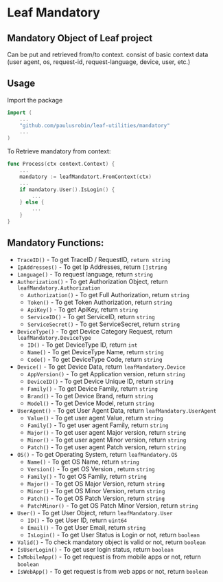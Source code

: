 # Leaf Mandatory

## Mandatory Object of Leaf project
Can be put and retrieved from/to context. consist of basic context data (user agent, os, request-id, request-language, device, user, etc.)

## Usage
Import the package
```go
import (
    ...
    "github.com/paulusrobin/leaf-utilities/mandatory"
    ...
)
```

To Retrieve mandatory from context:
```go
func Process(ctx context.Context) {
    ...
    mandatory := leafMandatort.FromContext(ctx)
    ...
    if mandatory.User().IsLogin() {
        ...
    } else {
        ...
    }
}
```

## Mandatory Functions:
- ```TraceID()``` - To get TraceID / RequestID, ```return string```
- ```IpAddresses()``` - To get Ip Addresses, return ```[]string```
- ```Language()``` - To request language, return ```string```
- ```Authorization()``` - To get Authorization Object, return ```leafMandatory.Authorization```
    - ```Authorization()``` - To get Full Authorization, return ```string```
    - ```Token()``` - To get Token Authorization, return ```string```
    - ```ApiKey()``` - To get ApiKey, return ```string```
    - ```ServiceID()``` - To get ServiceID, return ```string```
    - ```ServiceSecret()``` - To get ServiceSecret, return ```string```
- ```DeviceType()``` - To get Device Category Request, return ```leafMandatory.DeviceType```
    - ```ID()``` - To get DeviceType ID, return ```int```
    - ```Name()``` - To get DeviceType Name, return ```string```
    - ```Code()``` - To get DeviceType Code, return ```string```
- ```Device()``` - To get Device Data, return ```leafMandatory.Device```
    - ```AppVersion()``` - To get Application version, return ```string```
    - ```DeviceID()``` - To get Device Unique ID, return ```string```
    - ```Family()``` - To get Device Family, return ```string```
    - ```Brand()``` - To get Device Brand, return ```string```
    - ```Model()``` - To get Device Model, return ```string```
- ```UserAgent()``` - To get User Agent Data, return ```leafMandatory.UserAgent```
    - ```Value()``` - To get user agent Value, return ```string```
    - ```Family()``` - To get user agent Family, return ```string```
    - ```Major()``` - To get user agent Major version, return ```string```
    - ```Minor()``` - To get user agent Minor version, return ```string```
    - ```Patch()``` - To get user agent Patch version, return ```string```
- ```OS()``` - To get Operating System, return ```leafMandatory.OS```
    - ```Name()``` - To get OS Name, return ```string```
    - ```Version()``` - To get OS Version , return ```string```
    - ```Family()``` - To get OS Family, return ```string```
    - ```Major()``` - To get OS Major Version, return ```string```
    - ```Minor()``` - To get OS Minor Version, return ```string```
    - ```Patch()``` - To get OS Patch Version, return ```string```
    - ```PatchMinor()``` - To get OS Patch Minor Version, return ```string```
- ```User()``` - To get User Object, return ```leafMandatory.User```
    - ```ID()``` - To get User ID, return ```uint64```
    - ```Email()``` - To get User Email, return ```string```
    - ```IsLogin()``` - To get User Status is Login or not, return ```boolean```
- ```Valid()``` - To check mandatory object is valid or not, return ```boolean```
- ```IsUserLogin()``` - To get user login status, return ```boolean```
- ```IsMobileApp()``` - To get request is from mobile apps or not, return ```boolean```
- ```IsWebApp()``` - To get request is from web apps or not, return ```boolean```